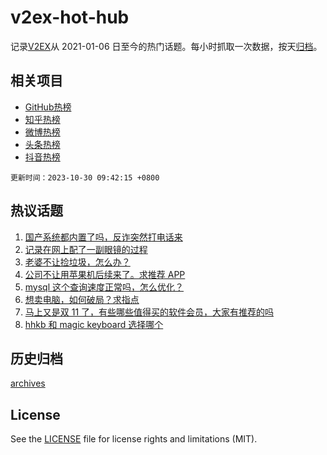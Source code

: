# v2ex-hot-hub

 记录[V2EX](https://www.v2ex.com/)从 2021-01-06 日至今的热门话题。每小时抓取一次数据，按天[归档](archives)。
 
 ## 相关项目

- [GitHub热榜](https://github.com/snaildev/github-hot-hub)
- [知乎热榜](https://github.com/snaildev/zhihu-hot-hub)
- [微博热榜](https://github.com/snaildev/weibo-hot-hub)
- [头条热榜](https://github.com/snaildev/toutiao-hot-hub)
- [抖音热榜](https://github.com/snaildev/douyin-hot-hub)


 `更新时间：2023-10-30 09:42:15 +0800`

## 热议话题

1. [国产系统都内置了吗，反诈突然打电话来](https://www.v2ex.com/t/986489)
1. [记录在网上配了一副眼镜的过程](https://www.v2ex.com/t/986377)
1. [老婆不让捡垃圾，怎么办？](https://www.v2ex.com/t/986475)
1. [公司不让用苹果机后续来了。求推荐 APP](https://www.v2ex.com/t/986506)
1. [mysql 这个查询速度正常吗，怎么优化？](https://www.v2ex.com/t/986389)
1. [想卖电脑，如何破局？求指点](https://www.v2ex.com/t/986398)
1. [马上又是双 11 了，有些哪些值得买的软件会员，大家有推荐的吗](https://www.v2ex.com/t/986418)
1. [hhkb 和 magic keyboard 选择哪个](https://www.v2ex.com/t/986432)

## 历史归档

[archives](archives)

## License

See the [LICENSE](LICENSE) file for license rights and limitations (MIT).
